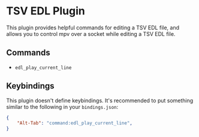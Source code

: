 # TSV EDL Plugin

This plugin provides helpful commands for editing a TSV EDL file, and allows you to control mpv over a socket while editing a TSV EDL file.

## Commands

* `edl_play_current_line`

## Keybindings

This plugin doesn't define keybindings. It's recommended to put something similar to the following in your `bindings.json`:

```json
{
	"Alt-Tab": "command:edl_play_current_line",
}
```
